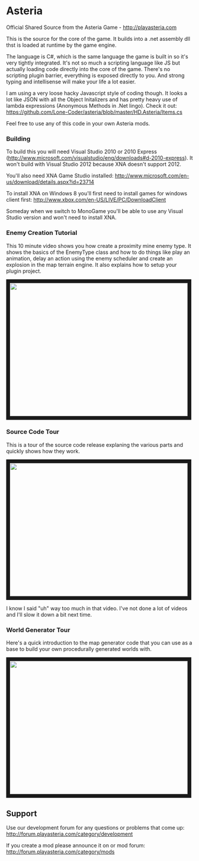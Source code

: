 Asteria
=======

Official Shared Source from the Asteria Game - http://playasteria.com

This is the source for the core of the game. It builds into a .net assembly dll thst is loaded at runtime by the game engine.

The language is C#, which is the same language the game is built in so it's very tightly integrated. It's not so much a scripting language like JS but actually loading code directly into the core of the game. There's no scripting plugin barrier, everything is exposed directly to you. And strong typing and intellisense will make your life a lot easier.

I am using a very loose hacky Javascript style of coding though. It looks a lot like JSON with all the Object Initalizers and has pretty heavy use of lambda expressions (Anonymous Methods in .Net lingo). Check it out: https://github.com/Lone-Coder/asteria/blob/master/HD.Asteria/Items.cs

Feel free to use any of this code in your own Asteria mods.

### Building

To build this you will need Visual Studio 2010 or 2010 Express (http://www.microsoft.com/visualstudio/eng/downloads#d-2010-express). It won't build with Visual Studio 2012 because XNA doesn't support 2012.

You'll also need XNA Game Studio installed: http://www.microsoft.com/en-us/download/details.aspx?id=23714

To install XNA on Windows 8 you'll first need to install games for windows client first: http://www.xbox.com/en-US/LIVE/PC/DownloadClient

Someday when we switch to MonoGame you'll be able to use any Visual Studio version and won't need to install XNA.

### Enemy Creation Tutorial

This 10 minute video shows you how create a proximity mine enemy type. It shows the basics of the EnemyType class and how to do things like play an animation, delay an action using the enemy scheduler and create an explosion in the map terrain engine. It also explains how to setup your plugin project.

<a href="http://www.youtube.com/watch?feature=player_embedded&v=CwBFFtkam44" target="_blank"><img src="http://img.youtube.com/vi/CwBFFtkam44/0.jpg" width="480" height="360" border="10" /></a>

### Source Code Tour

This is a tour of the source code release explaning the various parts and quickly shows how they work.

<a href="http://www.youtube.com/watch?feature=player_embedded&v=jGR0EVYc_Bo" target="_blank"><img src="http://img.youtube.com/vi/jGR0EVYc_Bo/0.jpg" width="480" height="360" border="10" /></a>

I know I said "uh" way too much in that video. I've not done a lot of videos and I'll slow it down a bit next time.

### World Generator Tour

Here's a quick introduction to the map generator code that you can use as a base to build your own procedurally generated worlds with.

<a href="http://www.youtube.com/watch?feature=player_embedded&v=mn_wW8uZ6eQ" target="_blank"><img src="http://img.youtube.com/vi/mn_wW8uZ6eQ/0.jpg" width="480" height="360" border="10" /></a>

## Support

Use our development forum for any questions or problems that come up: http://forum.playasteria.com/category/development

If you create a mod please announce it on or mod forum: http://forum.playasteria.com/category/mods
